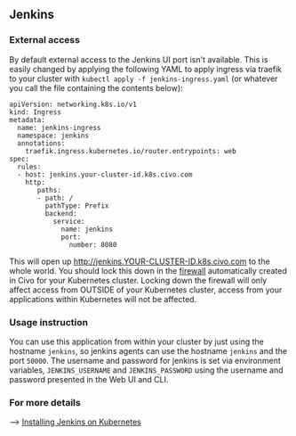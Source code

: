 ## Jenkins

### External access

By default external access to the Jenkins UI port isn't available. This is easily changed by applying the following YAML to apply ingress via traefik to your cluster with `kubectl apply -f jenkins-ingress.yaml` (or whatever you call the file containing the contents below):

```
apiVersion: networking.k8s.io/v1
kind: Ingress
metadata:
  name: jenkins-ingress
  namespace: jenkins
  annotations:
    traefik.ingress.kubernetes.io/router.entrypoints: web
spec:
  rules:
  - host: jenkins.your-cluster-id.k8s.civo.com
    http:
       paths:
       - path: /
         pathType: Prefix
         backend:
           service:
             name: jenkins
             port:
               number: 8080
```

This will open up http://jenkins.YOUR-CLUSTER-ID.k8s.civo.com to the whole world. You should lock this down in the [firewall](https://www.civo.com/account/firewalls) automatically created in Civo for your Kubernetes cluster. Locking down the firewall will only affect access from OUTSIDE of your Kubernetes cluster, access from your applications within Kubernetes will not be affected.

### Usage instruction

You can use this application from within your cluster by just using the hostname `jenkins`, so jenkins agents can use the hostname `jenkins` and the port `50000`. The username and password for jenkins is set via environment variables, `JENKINS_USERNAME` and `JENKINS_PASSWORD` using the username and password presented in the Web UI and CLI.

### For more details 

--> [Installing Jenkins on Kubernetes](https://www.jenkins.io/doc/book/installing/kubernetes/)
